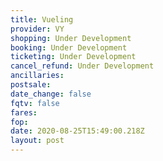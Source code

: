 ```yaml
---
title: Vueling
provider: VY
shopping: Under Development
booking: Under Development
ticketing: Under Development
cancel_refund: Under Development
ancillaries:
postsale:
date_change: false
fqtv: false
fares:
fop:
date: 2020-08-25T15:49:00.218Z
layout: post
---
```

